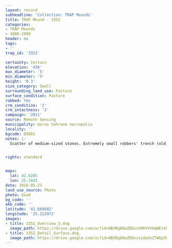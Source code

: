 ```yaml
---
layout: record
subheadline: 'Collection: TRAP Mounds'
title: TRAP Mound - 3352
categories:
- TRAP Mounds
- 3000-3999
header: no
tags:
- ''
trap_id: '3352'

certainty: Certain
elevation: '436'
max_diameter: '5'
min_diameter: '5'
height: '0.3'
size_category: Small
surrounding_land_use: Pasture
surface_condition: Pasture
robbed: Yes
crm_condition: '2'
crm_intactness: '2'
campaign: '2011'
source: Remote Sensing
municipality: Gorno Sahrane necropolis
locality: ''
bgcode: DS001
notes: |-
  Scatter of medium-sized stones. Extremely small robbers' trench (old).


rights: standard


maps:
  lat: 42.6285
  lon: 25.2442
date: 2018-05-21
land_use_source: Photo
photo: Good
bg_code: ''
akb_code: ''
latitude: '42.660682'
longitude: '25.222972'
images:
- title: 3352_Overview_S.dng
  image_path: https://drive.google.com/uc?id=0B3Rg88wZDQscV0RYVV9qWEt4X1k
- title: 3352_Detail_Surface.dng
  image_path: https://drive.google.com/uc?id=0B3Rg88wZDQscejdoUnZTWGpSR2c
---
```

